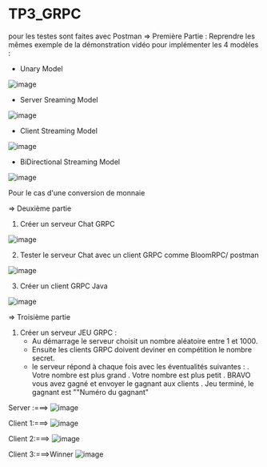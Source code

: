 # TP3_GRPC
pour les testes sont faites avec Postman
=> Première Partie :
Reprendre les mêmes exemple de la démonstration vidéo pour implémenter les 4 modèles :
- Unary Model

![image](https://user-images.githubusercontent.com/99361390/235738142-a6b493ea-3d04-4d3c-ab3c-a8fe8f81a0f6.png)


- Server Sreaming Model

![image](https://user-images.githubusercontent.com/99361390/235739425-f8c33238-e10a-46d6-8405-6c0a111ab2ad.png)


- Client Streaming Model

![image](https://user-images.githubusercontent.com/99361390/235739505-1573b977-d013-4fae-b7d5-7387317dc771.png)


- BiDirectional Streaming Model

![image](https://user-images.githubusercontent.com/99361390/235739547-b19abfb7-504c-4ccf-b120-6eec0bbae969.png)


Pour le cas d'une conversion de monnaie

=> Deuxième partie
 1. Créer un serveur Chat GRPC
 
![image](https://user-images.githubusercontent.com/99361390/235740060-e161c782-f8bf-4640-a9c6-10710998ba65.png)


 
 2. Tester le serveur Chat avec un client GRPC comme BloomRPC/ postman
 
 ![image](https://user-images.githubusercontent.com/99361390/235740213-21067881-4d2d-459e-9c59-42b9563e9643.png)



 3. Créer un client GRPC Java

![image](https://user-images.githubusercontent.com/99361390/235740125-e92e7572-8af5-4550-a20b-d120f1e8634a.png)


=> Troisième partie
 1. Créer un serveur JEU GRPC :
     - Au démarrage le serveur choisit un nombre aléatoire entre 1 et 1000. 
     - Ensuite les clients GRPC doivent deviner en compétition le nombre secret.
     - le serveur répond à chaque fois avec les éventualités suivantes :
        . Votre nombre est plus grand
        . Votre nombre est plus petit
        . BRAVO vous avez gagné et envoyer le gagnant aux clients
        . Jeu terminé, le gagnant est ""Numéro du gagnant"
        
Server :===>
![image](https://user-images.githubusercontent.com/99361390/235741325-9b5a3bdc-21e5-4ae7-ba35-cb3e53fe0055.png)


Client 1:===>
![image](https://user-images.githubusercontent.com/99361390/235740479-b2b9dbc7-c46a-4ac0-a041-73d4f7601a37.png)

Client 2:===>
![image](https://user-images.githubusercontent.com/99361390/235740531-af5aca3d-de36-457e-94b2-80136d6d7b0e.png)

Client 3:===>Winner
![image](https://user-images.githubusercontent.com/99361390/235740639-7d5f79e7-7f67-4a33-aea6-e4d922513402.png)



